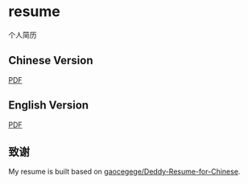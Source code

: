 # resume

个人简历

## Chinese Version

[PDF](https://github.com/haiker2011/resume/blob/master/docs/resume-cn.pdf)

## English Version

[PDF]()

## 致谢

My resume is built based on [gaocegege/Deddy-Resume-for-Chinese](https://github.com/gaocegege/Deedy-Resume-for-Chinese).
